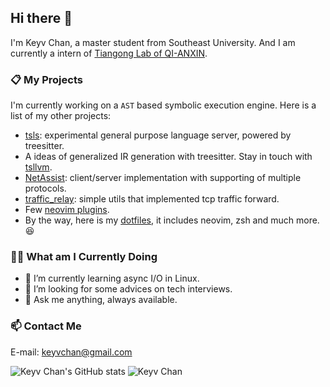 ## Hi there 👋

I'm Keyv Chan, a master student from Southeast University. And I am currently a intern of [Tiangong Lab of QI-ANXIN](). 

### 📋 My Projects

I'm currently working on a `AST` based symbolic execution engine. Here is a list of my other projects:
- [tsls](https://github.com/keyvchan/tsls): experimental general purpose language server, powered by treesitter.
- A ideas of generalized IR generation with treesitter. Stay in touch with [tsllvm](https://github.com/keyvchan/tsllvm).
- [NetAssist](https://github.com/keyvchan/NetAssist): client/server implementation with supporting of multiple protocols.
- [traffic_relay](https://github.com/keyvchan/traffic_relay): simple utils that implemented tcp traffic forward. 
- Few [neovim plugins](https://github.com/keyvchan?tab=repositories&q=nvim).
- By the way, here is my [dotfiles](https://github.com/keyvchan/dotfiles), it includes neovim, zsh and much more. 😆

### 👨‍💻 What am I Currently Doing
- 🌱 I’m currently learning async I/O in Linux.
- 🤔 I’m looking for some advices on tech interviews.
- 💬 Ask me anything, always available. 

### 📫 Contact Me
E-mail: [keyvchan@gmail.com](mailto://keyvchan@gmail.com)

![Keyv Chan's GitHub stats](https://github-readme-stats.vercel.app/api?username=keyvchan&theme=radical&show_icons=true&count_private=true&include_all_commits=true) 
![Keyv Chan](https://github-readme-stats.vercel.app/api/top-langs/?username=keyvchan&hide=html&layout=compact&theme=radical&exclude_repo=tree-sitter-hare)
